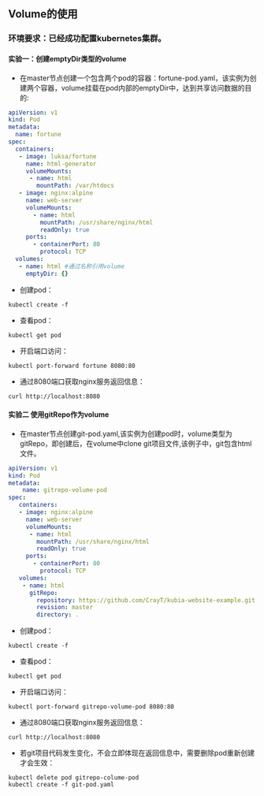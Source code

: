 ## Volume的使用
### 环境要求：已经成功配置kubernetes集群。
#### 实验一：创建emptyDir类型的volume
- 在master节点创建一个包含两个pod的容器：fortune-pod.yaml，该实例为创建两个容器，volume挂载在pod内部的emptyDir中，达到共享访问数据的目的:

```yaml
apiVersion: v1
kind: Pod
metadata:
  name: fortune
spec:
  containers:
   - image: luksa/fortune
     name: html-generator
     volumeMounts:
      - name: html
        mountPath: /var/htdocs
   - image: nginx:alpine
     name: web-server
     volumeMounts:
       - name: html
         mountPath: /usr/share/nginx/html
         readOnly: true
     ports:
       - containerPort: 80
         protocol: TCP
  volumes:
   - name: html #通过名称引用volume
     emptyDir: {}
```
- 创建pod：
```
kubectl create -f
```
- 查看pod：
```
kubectl get pod
```

- 开启端口访问：
```
kubectl port-forward fortune 8080:80
```

- 通过8080端口获取nginx服务返回信息：
```
curl http://localhost:8080
```

#### 实验二 使用gitRepo作为volume
- 在master节点创建git-pod.yaml,该实例为创建pod时，volume类型为gitRepo，即创建后，在volume中clone git项目文件,该例子中，git包含html文件。

```yaml
apiVersion: v1
kind: Pod
metadata:
    name: gitrepo-volume-pod
spec:
   containers:
   - image: nginx:alpine
     name: web-server
     volumeMounts:
      - name: html
        mountPath: /usr/share/nginx/html
        readOnly: true
     ports:
       - containerPort: 80
         protocol: TCP
   volumes:
    - name: html
      gitRepo:
        repository: https://github.com/CrayT/kubia-website-example.git
        revision: master
        directory: .
```
- 创建pod：
```
kubectl create -f
```

- 查看pod：
```
kubectl get pod
```

- 开启端口访问：
```
kubectl port-forward gitrepo-volume-pod 8080:80
```

- 通过8080端口获取nginx服务返回信息：
```
curl http://localhost:8080
```
- 若git项目代码发生变化，不会立即体现在返回信息中，需要删除pod重新创建才会生效：
```
kubectl delete pod gitrepo-colume-pod
kubectl create -f git-pod.yaml
```